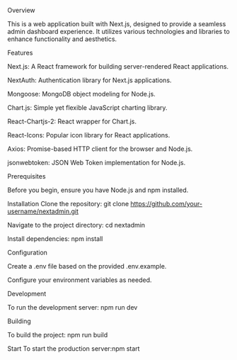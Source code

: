 Overview

This is a web application built with Next.js, designed to provide a seamless admin dashboard experience. It utilizes various technologies and libraries to enhance functionality and aesthetics.


Features

Next.js: A React framework for building server-rendered React applications.

NextAuth: Authentication library for Next.js applications.

Mongoose: MongoDB object modeling for Node.js.

Chart.js: Simple yet flexible JavaScript charting library.

React-Chartjs-2: React wrapper for Chart.js.

React-Icons: Popular icon library for React applications.

Axios: Promise-based HTTP client for the browser and Node.js.

jsonwebtoken: JSON Web Token implementation for Node.js.


Prerequisites

Before you begin, ensure you have Node.js and npm installed.

Installation
Clone the repository: git clone https://github.com/your-username/nextadmin.git

Navigate to the project directory: cd nextadmin

Install dependencies: npm install

Configuration

Create a .env file based on the provided .env.example.

Configure your environment variables as needed.

Development

To run the development server: npm run dev

Building

To build the project: npm run build

Start
To start the production server:npm start
